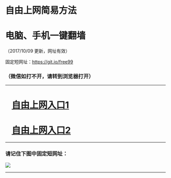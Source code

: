 ﻿# 自由上网简易方法

# 电脑、手机一键翻墙

（2017/10/09 更新，网址有效）

固定短网址：https://git.io/free99

### （微信如打不开，请转到浏览器打开）


***





# &nbsp;&nbsp; <a href="http://ft2600918033.fwq-tz-1001.info/fwqtz01.html?t=100900111309 " target="_blank">自由上网入口1</a>
# &nbsp;&nbsp; <a href="http://ft1955914031.fwq-tz-1002.info/fwqtz02.html?t=100900132306 " target="_blank">自由上网入口2</a>
***

### 请记住下图中固定短网址：

<img src="https://s3-us-west-2.amazonaws.com/fwq-1001/yjfq-20170905okok.png" /> 


***


